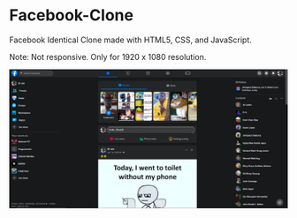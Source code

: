 # Facebook-Clone
Facebook Identical Clone made with HTML5, CSS, and JavaScript.

Note: Not responsive. Only for 1920 x 1080 resolution.

![Local Image](facebook%20clone%201.PNG)
